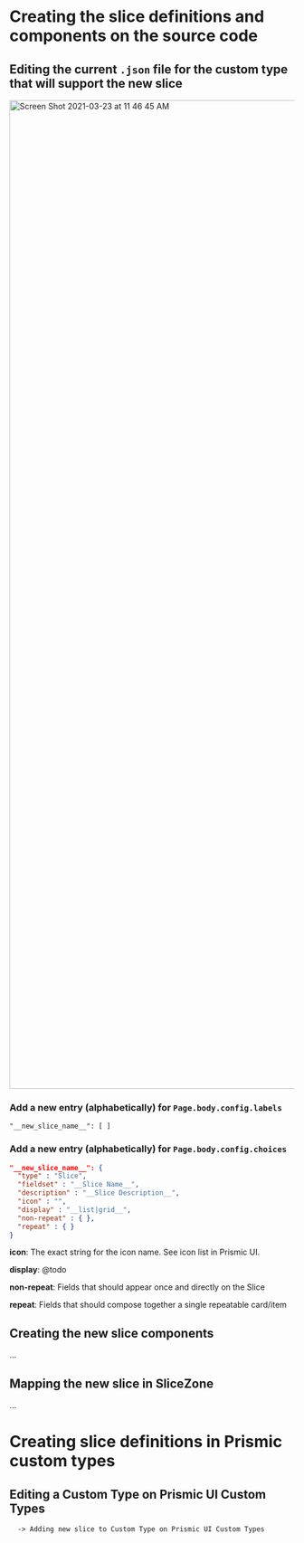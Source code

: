 # Creating the slice definitions and components on the source code
## Editing the current `.json` file for the custom type that will support the new slice

<img width="1749" alt="Screen Shot 2021-03-23 at 11 46 45 AM" src="https://user-images.githubusercontent.com/22528445/112215039-e6c34900-8bed-11eb-9acc-02744c07b1cd.png">

### Add a new entry (alphabetically) for `Page.body.config.labels`
`"__new_slice_name__": [ ]`

### Add a new entry (alphabetically) for `Page.body.config.choices`
```json
"__new_slice_name__": {
  "type" : "Slice",
  "fieldset" : "__Slice Name__",
  "description" : "__Slice Description__",
  "icon" : "",
  "display" : "__list|grid__",
  "non-repeat" : { },
  "repeat" : { }
}
```
**icon**: The exact string for the icon name. See icon list in Prismic UI.

**display**: @todo

**non-repeat**: Fields that should appear once and directly on the Slice 

**repeat**: Fields that should compose together a single repeatable card/item 

## Creating the new slice components
...

## Mapping the new slice in SliceZone
...

# Creating slice definitions in Prismic custom types
## Editing a Custom Type on Prismic UI Custom Types
      -> Adding new slice to Custom Type on Prismic UI Custom Types
